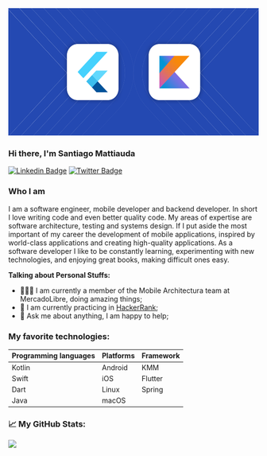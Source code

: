 <!--
**santimattius/santimattius** is a ✨ _special_ ✨ repository because its `README.md` (this file) appears on your GitHub profile.

Here are some ideas to get you started:

- 🔭 I’m currently working on ...
- 🌱 I’m currently learning ...
- 👯 I’m looking to collaborate on ...
- 🤔 I’m looking for help with ...
- 💬 Ask me about ...
- 📫 How to reach me: ...
- 😄 Pronouns: ...
- ⚡ Fun fact: ...
-->
<img  src="https://github.com/santimattius/santimattius/blob/main/flutter_kotlin.png" height="256" />

### Hi there, I'm Santiago Mattiauda

[![Linkedin Badge](https://img.shields.io/badge/-LinkedIn-0e76a8?style=flat-square&logo=Linkedin&logoColor=white)](https://www.linkedin.com/in/santiago-mattiauda-584548150/)
[![Twitter Badge](https://img.shields.io/badge/-Twitter-00acee?style=flat-square&logo=Twitter&logoColor=white)](https://twitter.com/santimattius)

### Who I am

I am a software engineer, mobile developer and backend developer. In short I love writing code and even better quality code.
My areas of expertise are software architecture, testing and systems design. If I put aside the most important of my career the development of mobile applications, inspired by world-class applications and creating high-quality applications.
As a software developer I like to be constantly learning, experimenting with new technologies, and enjoying great books, making difficult ones easy.


**Talking about Personal Stuffs:**

- 👨🏻‍💻 I am currently a member of the Mobile Architectura team at MercadoLibre, doing amazing things;
- 🚀 I am currently practicing in [HackerRank](https://www.hackerrank.com/santimattius);
- 💬 Ask me about anything, I am happy to help;

### My favorite technologies:

| **Programming languages** | **Platforms** | **Framework** |
|---------------------------|---------------|---------------|
| Kotlin                    | Android       | KMM           |
| Swift                     | iOS           | Flutter       |
| Dart                      | Linux         | Spring        |
| Java                      | macOS         |               |

### 📈  My GitHub Stats:

<p>
  <img height="180em" src="https://github-readme-stats.vercel.app/api/top-langs/?username=santimattius&exclude_repo=KNN-Image-Classification&show_icons=true&hide_border=true&layout=compact&langs_count=8"/>
</p>
